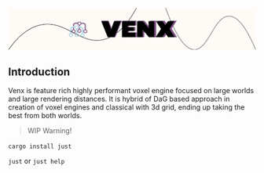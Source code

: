 <img src="assets/venx-splash.png" alt="Venx" />

## Introduction
Venx is feature rich highly performant voxel engine focused on large worlds and large rendering distances. It is hybrid of DaG based approach in creation of voxel engines and classical with 3d grid, ending up taking the best from both worlds.

> WIP Warning!

`cargo install just`

`just` or `just help`
